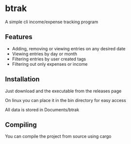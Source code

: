 
# btrak

A simple cli income/expense tracking program

## Features

- Adding, removing or viewing entries on any desired date
- Viewing entries by day or month
- Filtering entries by user created tags
- Filtering out only expenses or income

## Installation

Just download and the executable from the releases page

On linux you can place it in the bin directory for easy access

All data is stored in Documents/btrak


## Compiling  

You can compile the project from source using cargo
